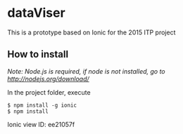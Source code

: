 # dataViser
This is a prototype based on Ionic for the 2015 ITP project

## How to install

*Note: Node.js is required, if node is not installed, go to http://nodejs.org/download/*

In the project folder, execute
```
$ npm install -g ionic
$ npm install
```

Ionic view ID: ee21057f

